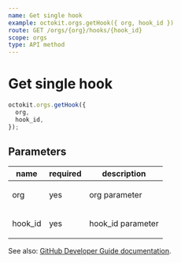 ```yaml
---
name: Get single hook
example: octokit.orgs.getHook({ org, hook_id })
route: GET /orgs/{org}/hooks/{hook_id}
scope: orgs
type: API method
---
```


# Get single hook

```js
octokit.orgs.getHook({
  org,
  hook_id,
});
```

## Parameters

<table>
  <thead>
    <tr>
      <th>name</th>
      <th>required</th>
      <th>description</th>
    </tr>
  </thead>
  <tbody>
    <tr><td>org</td><td>yes</td><td>

org parameter

</td></tr>
<tr><td>hook_id</td><td>yes</td><td>

hook_id parameter

</td></tr>
  </tbody>
</table>

See also: [GitHub Developer Guide documentation](https://developer.github.com/v3/orgs/hooks/#get-single-hook).
